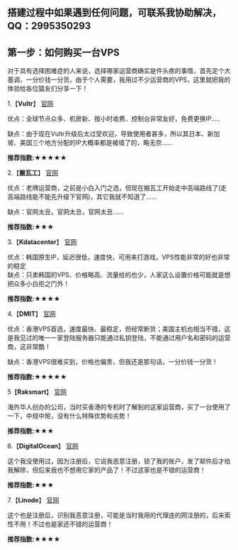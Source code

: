 ## **搭建过程中如果遇到任何问题，可联系我协助解决，QQ：2995350293**

## 第一步：如何购买一台VPS

对于具有选择困难症的人来说，选择哪家运营商确实是件头疼的事情，首先定个大基调，一分价钱一分货。由于个人需要，我用过不少运营商的VPS，这里就把我的体验给各位猿友们分享一下！

1.【**Vultr**】
 [官网](https://my.vultr.com/)
 
 优点：全球节点众多、机房新、按小时收费、控制台非常友好，免费更换IP.....  
 
 缺点：由于现在Vultr升级后太过受欢迎，导致使用者甚多，所以其日本、新加坡、美国三个地方分配的IP大概率都是被墙了的，略无奈......
 
 **推荐指数:★★★★★**

2.【**搬瓦工**】
[官网](https://bandwagonhost.com/)

优点：老牌运营商，之前是小白入门之选，但现在搬瓦工开始走中高端路线了(走高端路线能不能先升级下官网)，其它我就不知道了......  

缺点：官网太丑，官网太丑，官网太丑......

**推荐指数:★★★**

3.【**Kdatacenter**】
[官网](https://www.kdatacenter.com)

优点：韩国原生IP，延迟很低，速度快，可用来打游戏，VPS性能非常的好也非常的稳定  
缺点：只卖韩国的VPS、价格略高、流量给的也少，人家这么设置价格可能就是想把众多小白拒之门外！

**推荐指数:★★★★**

4.【**DMIT**】
[官网](https://www.dmit.io)

优点：香港VPS首选，速度最快、最稳定，但经常断货；美国主机也相当不错，这是我见过的唯一一家登陆服务器只能通过私钥登陆，不能通过用户名和密码的运营商，这非常酷！  

缺点：香港VPS很难买到，价格也偏贵，但我还是那句话，一分价钱一分货！

**推荐指数:★★★★★**

5【**Raksmart**】
[官网](https://www.raksmart.com)

海外华人创办的公司，当时买香港的专机时了解到的这家运营商，买了一台使用了一下，中规中矩，没有什么特殊优势和劣势！

**推荐指数:★★★**


6.【**DigitalOcean**】
[官网](https://cloud.digitalocean.com)

这个我没使用过，因为注册后，它说我恶意注册，锁了我的账户，发了邮件后才给我解除，但后来我也不想用它家的产品了！不过这家也是不错的运营商！

**推荐指数:★★★**

7.【**Linode**】
[官网](https://www.linode.com)

这个也是注册后，识别我恶意注册，可能是当时我用的代理连的网注册的，后来索性不用！不过也是家还不错的运营商！

**推荐指数:★★★★**